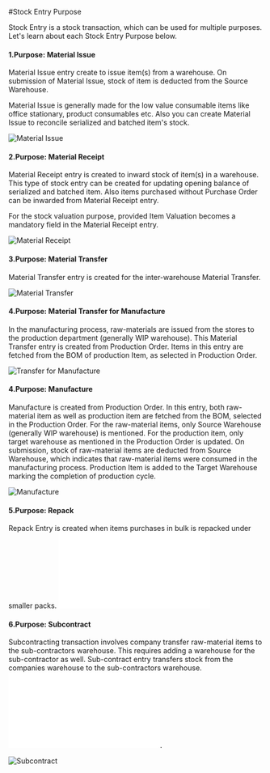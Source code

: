 <!-- add-breadcrumbs -->
#Stock Entry Purpose

Stock Entry is a stock transaction, which can be used for multiple purposes. Let's learn about each Stock Entry Purpose below.

#### 1.Purpose: Material Issue

Material Issue entry create to issue item(s) from a warehouse. On submission of Material Issue, stock of item is deducted from the Source Warehouse. 

Material Issue is generally made for the low value consumable items like office stationary, product consumables etc. Also you can create Material Issue to reconcile serialized and batched item's stock.

<img alt="Material Issue" class="screenshot" src="/docs/assets/img/articles/stock-entry-issue.png">

#### 2.Purpose: Material Receipt

Material Receipt entry is created to inward stock of item(s) in a warehouse. This type of stock entry can be created for updating opening balance of serialized and batched item. Also items purchased without Purchase Order can be inwarded from Material Receipt entry.

For the stock valuation purpose, provided Item Valuation becomes a mandatory field in the Material Receipt entry.

<img alt="Material Receipt" class="screenshot" src="/docs/assets/img/articles/stock-entry-receipt.png">

#### 3.Purpose: Material Transfer

Material Transfer entry is created for the inter-warehouse Material Transfer.

<img alt="Material Transfer" class="screenshot" src="/docs/assets/img/articles/stock-entry-transfer.png">
 
#### 4.Purpose: Material Transfer for Manufacture 

In the manufacturing process, raw-materials are issued from the stores to the production department (generally WIP warehouse). This Material Transfer entry is created from Production Order. Items in this entry are fetched from the BOM of production Item, as selected in Production Order.

<img alt="Transfer for Manufacture" class="screenshot" src="/docs/assets/img/articles/stock-entry-manufacture-transfer.gif">

#### 4.Purpose: Manufacture

Manufacture is created from Production Order. In this entry, both raw-material item as well as production item are fetched from the BOM, selected in the Production Order. For the raw-material items, only Source Warehouse (generally WIP warehouse) is mentioned. For the production item, only target warehouse as mentioned in the Production Order is updated. On submission, stock of raw-material items are deducted from Source Warehouse, which indicates that raw-material items were consumed in the manufacturing process. Production Item is added to the Target Warehouse marking the completion of production cycle.

<img alt="Manufacture" class="screenshot" src="/docs/assets/img/articles/stock-entry-manufacture.gif">

#### 5.Purpose: Repack

Repack Entry is created when items purchases in bulk is repacked under smaller packs. ![Check this page to know more about Repack entry.](/docs/user/manual/en/stock/articles/repack-entry.html)

#### 6.Purpose: Subcontract

Subcontracting transaction involves company transfer raw-material items to the sub-contractors warehouse. This requires adding a warehouse for the sub-contractor as well. Sub-contract entry transfers stock from the companies warehouse to the sub-contractors warehouse.![Check this page to know more about Subcontracting](/docs/user/manual/en/manufacturing/subcontracting.html).

<img alt="Subcontract" class="screenshot" src="/docs/assets/img/articles/stock-entry-subcontract.gif">

<!-- markdown -->